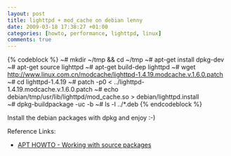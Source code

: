 ```yaml
--- 
layout: post
title: lighttpd + mod_cache on debian lenny
date: 2009-03-18 17:38:27 +01:00
categories: [howto, performance, lighttpd, linux]
comments: true
---
```

{% codeblock %}
~# mkdir ~/tmp && cd ~/tmp
~# apt-get install dpkg-dev
~# apt-get source lighttpd
~# apt-get build-dep lighttpd
~# wget http://www.linux.com.cn/modcache/lighttpd-1.4.19.modcache.v.1.6.0.patch
~# cd lighttpd-1.4.19
~# patch -p0 < ../lighttpd-1.4.19.modcache.v.1.6.0.patch
~# echo debian/tmp/usr/lib/lighttpd/mod_cache.so > debian/lighttpd.install  
~# dpkg-buildpackage  -uc -b
~# ls -l ../*.deb
{% endcodeblock %}

Install the debian packages with dpkg and enjoy :-)

Reference Links:
<ul>
<li><a href="http://www.debian.org/doc/manuals/apt-howto/ch-sourcehandling.en.html">APT HOWTO - Working with source packages</a></li>
</ul>

